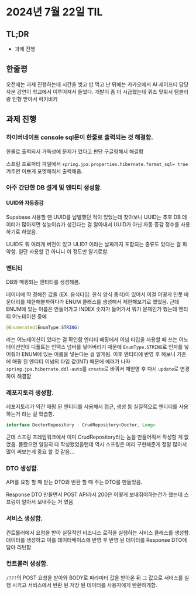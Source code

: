# 2024년 7월 22일 TIL

## TL;DR

- 과제 진행

## 한줄평

오전에는 과제 진행하는데 시간을 썻고 밥 먹고 난 뒤에는 카카오에서 AI 세이프티 담당자분 강연이 학교에서 이루어져서 들었다. 개발이 좀 더 시급했는데 퀴즈 맞춰서 텀블러랑 인형 받아서 럭키비키

## 과제 진행

### 하이버네이트 console sql문이 한줄로 출력되는 것 해결함.

한줄로 출력되서 가독성에 문제가 있다고 판단 구글링해서 해결함

스프링 프로퍼티 파일에서 `spring.jpa.properties.hibernate.format_sql= true` 켜주면 이쁘게 포멧해줘서 출력해줌.

### 아주 간단한 DB 설계 및 엔티티 생성함.

#### UUID와 자동증감

Supabase 사용할 땐 UUID를 남발했던 적이 있었는데 찾아보니 UUID는 추후 DB 데이터가 많아지면 성능이슈가 생긴다는 걸 알아내서 UUID가 아닌 자동 증감 정수를 사용하기로 하였음.

UUID도 뭐 여러개 버전이 있고 ULID? 이라는 날짜까지 포함되는 종류도 있다는 걸 파악함. 일단 사용할 건 아니니 이 정도만 알기로함.

### 엔티티

DB와 매핑되는 엔티티를 생성해봄.

데이터에 딱 정해진 값들 (EX. 음식타입: 한식 양식 중식)이 있어서 이걸 어떻게 인풋 바운더리를 제한해볼까하다가 ENUM 클래스를 생성해서 제한해보기로 했었음. 근데 ENUM에 있는 이름은 안들어가고 INDEX 숫자가 들어가서 뭐가 문제인가 했는데 엔티티 어노테이션 중에

```java
@Enumerated(EnumType.STRING)
```

라는 어노테이션이 있다는 걸 확인함 엔티티 매핑에서 이넘 타입을 사용할 때 쓰는 어노테이션인데 디폴트는 인덱스 넘버를 넣어버리기 때문에 `EnumType.STRING`로 인자를 넣어줘야 ENUM에 있는 이름을 넣는다는 걸 알게됨. 이후 엔티티에 반영 후 해보니 기존에 매핑 된 엔티티 이넘의 타입 값(INT) 때문에 에러가 나자 `spring.jpa.hibernate.ddl-auto`를 `create`로 바꿔서 재반영 후 다시 `update`로 변경하여 해결함

### 레포지토리 생성함.

레포지토리가 약간 매핑 된 엔티티를 사용해서 접근, 생성 등 실질적으로 엔티티를 사용하는거 라는 걸 학습함.

```java
interface DoctorRepository : CrudRepository<Doctor, Long>
```

근데 스프링 프레임워크에서 이미 CrudRepository라는 놈을 만들어줘서 작성할 게 없었음. 몰랐으면 일일히 다 작성했었을탠데 역시 스프링은 미리 구현해준게 정말 많아서 많이 써보는게 중요 할 것 같음...

### DTO 생성함.

API를 요청 할 때 받는 DTO와 반환 할 때 주는 DTO를 만들었음.

Response DTO 만들면서 POST API라서 200은 어떻게 보내줘야하는건가 했는데 스프링이 알아서 보내주는 거 였음

### 서비스 생성함.

컨트롤러에서 요청을 받아 실질적인 비즈니스 로직을 실행하는 서비스 클래스를 생성함. 데이터를 생성하고 이를 데이터베이스에 반영 후 반영 된 데이터를 Response DTO에 담아 리턴함

### 컨트롤러 생성함.

`/???`의 POST 요청을 받아와 BODY로 파라미터 값을 받아온 뒤 그 값으로 서비스를 실행 시키고 서비스에서 반환 된 저장 된 데이터를 사용자에게 반환하게함.
